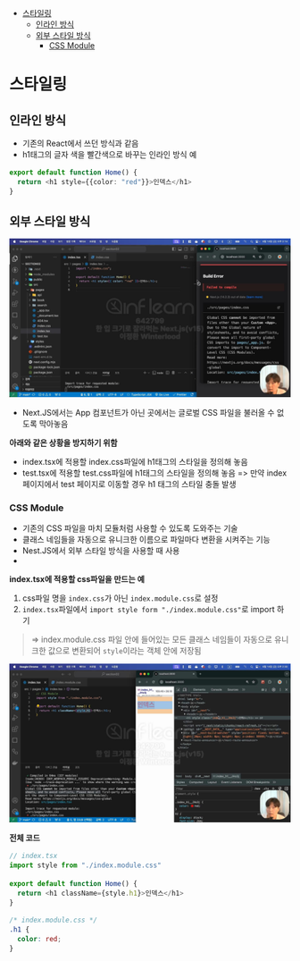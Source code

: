 - [스타일링](#스타일링)
  - [인라인 방식](#인라인-방식)
  - [외부 스타일 방식](#외부-스타일-방식)
    - [CSS Module](#css-module)


# 스타일링
## 인라인 방식
- 기존의 React에서 쓰던 방식과 같음
- h1태그의 글자 색을 빨간색으로 바꾸는 인라인 방식 예
```ts
export default function Home() {
  return <h1 style={{color: "red"}}>인덱스</h1>
}
```

## 외부 스타일 방식
![alt text](image-21.png)
- Next.JS에서는 App 컴포넌트가 아닌 곳에서는 글로벌 CSS 파일을 불러올 수 없도록 막아놓음

**아래와 같은 상황을 방지하기 위함**
- index.tsx에 적용할 index.css파일에 h1태그의 스타일을 정의해 놓음
- test.tsx에 적용할 test.css파일에 h1태그의 스타일을 정의해 놓음
=> 만약 index페이지에서 test 페이지로 이동할 경우 h1 태그의 스타일 충돌 발생

### CSS Module
- 기존의 CSS 파일을 마치 모듈처럼 사용할 수 있도록 도와주는 기술
- 클래스 네임들을 자동으로 유니크한 이름으로 파일마다 변환을 시켜주는 기능
- Nest.JS에서 외부 스타일 방식을 사용할 때 사용
- 
**index.tsx에 적용할 css파일을 만드는 예**
1. css파일 명을 `index.css`가 아닌 `index.module.css`로 설정
2. `index.tsx`파일에서 `import style form "./index.module.css"`로 import 하기
  > => index.module.css 파일 안에 들어있는 모든 클래스 네임들이 자동으로 유니크한 값으로 변환되어 `style`이라는 객체 안에 저장됨

![alt text](image-22.png)

**전체 코드**
```ts
// index.tsx
import style from "./index.module.css"

export default function Home() {
  return <h1 className={style.h1}>인덱스</h1>
}
```
```css
/* index.module.css */
.h1 {
  color: red;
}
```